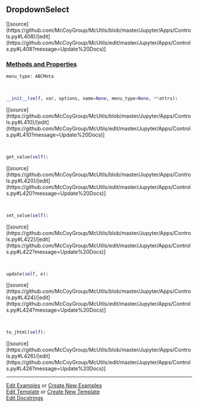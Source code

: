 ## <a id="McUtils.Jupyter.Apps.Controls.DropdownSelect">DropdownSelect</a> 
<div class="docs-source-link" markdown="1">
[[source](https://github.com/McCoyGroup/McUtils/blob/master/Jupyter/Apps/Controls.py#L408)/[edit](https://github.com/McCoyGroup/McUtils/edit/master/Jupyter/Apps/Controls.py#L408?message=Update%20Docs)]
</div>



<div class="collapsible-section">
 <div class="collapsible-section collapsible-section-header" markdown="1">
 
### <a class="collapse-link" data-toggle="collapse" href="#methods">Methods and Properties</a> <a class="float-right" data-toggle="collapse" href="#methods"><i class="fa fa-chevron-down"></i></a>

 </div>
 <div class="collapsible-section collapsible-section-body collapse" id="methods" markdown="1">

```python
menu_type: ABCMeta
```
<a id="McUtils.Jupyter.Apps.Controls.DropdownSelect.__init__" class="docs-object-method">&nbsp;</a> 
```python
__init__(self, var, options, name=None, menu_type=None, **attrs): 
```
<div class="docs-source-link" markdown="1">
[[source](https://github.com/McCoyGroup/McUtils/blob/master/Jupyter/Apps/Controls.py#L410)/[edit](https://github.com/McCoyGroup/McUtils/edit/master/Jupyter/Apps/Controls.py#L410?message=Update%20Docs)]
</div>

<a id="McUtils.Jupyter.Apps.Controls.DropdownSelect.get_value" class="docs-object-method">&nbsp;</a> 
```python
get_value(self): 
```
<div class="docs-source-link" markdown="1">
[[source](https://github.com/McCoyGroup/McUtils/blob/master/Jupyter/Apps/Controls.py#L420)/[edit](https://github.com/McCoyGroup/McUtils/edit/master/Jupyter/Apps/Controls.py#L420?message=Update%20Docs)]
</div>

<a id="McUtils.Jupyter.Apps.Controls.DropdownSelect.set_value" class="docs-object-method">&nbsp;</a> 
```python
set_value(self): 
```
<div class="docs-source-link" markdown="1">
[[source](https://github.com/McCoyGroup/McUtils/blob/master/Jupyter/Apps/Controls.py#L422)/[edit](https://github.com/McCoyGroup/McUtils/edit/master/Jupyter/Apps/Controls.py#L422?message=Update%20Docs)]
</div>

<a id="McUtils.Jupyter.Apps.Controls.DropdownSelect.update" class="docs-object-method">&nbsp;</a> 
```python
update(self, e): 
```
<div class="docs-source-link" markdown="1">
[[source](https://github.com/McCoyGroup/McUtils/blob/master/Jupyter/Apps/Controls.py#L424)/[edit](https://github.com/McCoyGroup/McUtils/edit/master/Jupyter/Apps/Controls.py#L424?message=Update%20Docs)]
</div>

<a id="McUtils.Jupyter.Apps.Controls.DropdownSelect.to_jhtml" class="docs-object-method">&nbsp;</a> 
```python
to_jhtml(self): 
```
<div class="docs-source-link" markdown="1">
[[source](https://github.com/McCoyGroup/McUtils/blob/master/Jupyter/Apps/Controls.py#L426)/[edit](https://github.com/McCoyGroup/McUtils/edit/master/Jupyter/Apps/Controls.py#L426?message=Update%20Docs)]
</div>

 </div>
</div>




___

[Edit Examples](https://github.com/McCoyGroup/McUtils/edit/gh-pages/ci/examples/McUtils/Jupyter/Apps/Controls/DropdownSelect.md) or 
[Create New Examples](https://github.com/McCoyGroup/McUtils/new/gh-pages/?filename=ci/examples/McUtils/Jupyter/Apps/Controls/DropdownSelect.md) <br/>
[Edit Template](https://github.com/McCoyGroup/McUtils/edit/gh-pages/ci/docs/McUtils/Jupyter/Apps/Controls/DropdownSelect.md) or 
[Create New Template](https://github.com/McCoyGroup/McUtils/new/gh-pages/?filename=ci/docs/templates/McUtils/Jupyter/Apps/Controls/DropdownSelect.md) <br/>
[Edit Docstrings](https://github.com/McCoyGroup/McUtils/edit/master/Jupyter/Apps/Controls.py#L408?message=Update%20Docs)